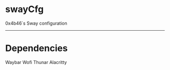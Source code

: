 # swayCfg

0x4b46`s Sway configuration

---------------------------------------
# Dependencies

Waybar
Wofi
Thunar
Alacritty
